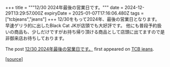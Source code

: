 +++
title = """12/30 2024年最後の営業日です。"""
date = 2024-12-29T13:29:57.000Z
expiryDate = 2025-01-07T17:16:06.480Z
tags = ["tcbjeans","jeans"]
+++
12/30をもって2024年、最後の営業日となります。 早速ゲリラ的に出したBlack Cat JKが店頭でも大好評です。 他にも普段予約扱いの商品も、少しだけですがお持ち帰り頂ける商品として店頭に出てますので是非御来店お待ちしております。

The post [12/30 2024年最後の営業日です。](http://tcbjeans.com/2024/12/29/50564) first appeared on [TCB jeans](http://tcbjeans.com).

[[source]](http://tcbjeans.com/2024/12/29/50564)
